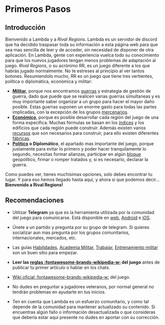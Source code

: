 # Primeros Pasos

## Introducción

Bienvenido a Lambda y a _Rival Regions_. Lambda es un servidor de discord que ha decidido traspasar toda su información a esta página web para que sea mas sencilla de leer y de acceder, sin necesidad de disponer de otra aplicación. En Lambda, gente con experiencia vuelca todo su conocimiento para que los nuevos jugadores tengan menos problemas de adaptación al juego. _Rival Regions_, o su acrónimo RR, es un juego diferente a los que habrás jugado normalmente. No te estreses al principio al ver tantos botones. Resumiendolo mucho, RR es un juego que tiene tres vertientes, política o diplomática, económica y militar:

- **[Militar](../../4.-Guerras/)**, porque nos encontramos [guerras](../../4.-Guerras/Guerras) y estrategia de gestión de guerra, dado que puede que se realicen varias guerras simultaneas y es muy importante saber organizar a un grupo para hacer el mayor daño posible. Estas guerras suponen un enorme gasto para todas las partes implicadas, con la excepción de los grupos [mercenarios](../../4.-Guerras/Mercenarios).
- **[Económico](../../2.-Economia/)**, porque es posible desarrollar cada región del juego de una forma específica. Muchas fórmulas se basan en los [índices](../../2.-Economia/Indices) y los edificios que cada región puede construir. Además existen varios [recursos](/2.-Economia/Recursos/) que son necesarios para construir, para ello existen diferentes [fábricas](/2.-Economia/Fabricas/).
- **[Político](../../3.-Politica/) o Diplomático**, el apartado mas importante del juego, porque justamente para evitar lo primero y poder hacer tranquilamente lo segundo, necesitas formar alianzas, participar en algún [bloque](/3.-Politica/Bloque/) geopolítico, firmar o romper tratados y, si es necesario, declarar la guerra.

Como puedes ver, tienes muchísimas opciones, solo debes encontrar tu lugar. Y para eso hemos llegado hasta aquí, y ahora si que podemos decir... **Bienvenido a Rival Regions!**

## Recomendaciones

- Utilizar **Telegram** ya que es la herramienta utilizada por la comunidad del juego para comunicarse. Está disponible en [web](https://web.telegram.org/), [Android](https://play.google.com/store/apps/details?id=org.telegram.messenger&hl=es) e [iOS](https://apps.apple.com/es/app/telegram-messenger/id686449807).

- Únete a un partido y pregunta por su grupo de telegram. Si quieres socializar aun mas pregunta por los grupos comunitarios, internacionales, mercados, etc.

- Las guías [Habilidades](/1.-Perfil/Habilidades/), [Academia Militar](/1.-Perfil/Academia-Militar/), [Trabajar](/2.-Economia/Trabajar/), [Entrenamiento militar](/4.-Guerras/Entrenamiento-Militar/) son un buen sitio para empezar.

- **Leer las [reglas :fontawesome-brands-wikipedia-w:](https://wiki.rivalregions.com/Rules/es) del juego** antes de publicar tu primer artículo o hablar en los chats.

- [Wiki oficial :fontawesome-brands-wikipedia-w:](https://wiki.rivalregions.com/Rival_Regions_Wiki/es) del juego.

- No dudes en preguntar a jugadores veteranos, por normal general no tendrán problemas en ayudarte en tus inicios.

- Ten en cuenta que Lambda es un esfuerzo comunitario, y como tal depende de la comunidad para mantener actualizado su contenido. Si encuentras algún fallo o información desactualizada o que consideras que debería estar aquí presente no dudes en aportar con su corrección.
